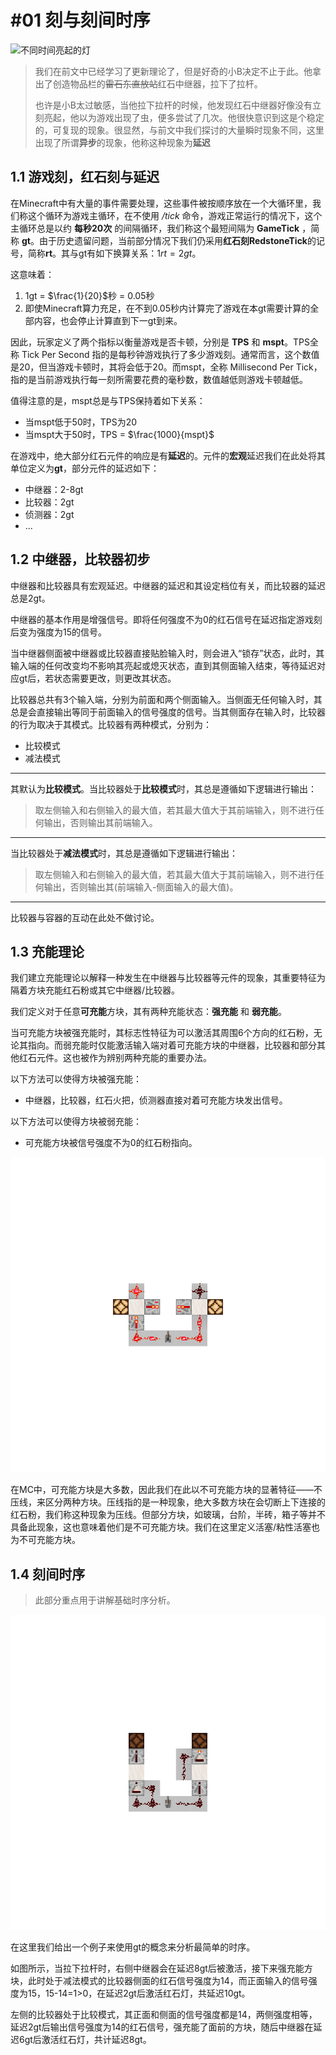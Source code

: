 # #01 刻与刻间时序

![不同时间亮起的灯](./img/OrderBetweenTicks.jpg)

> 我们在前文中已经学习了更新理论了，但是好奇的小B决定不止于此。他拿出了创造物品栏的~~雷石东直放站~~红石中继器，拉下了拉杆。
>
> 也许是小B太过敏感，当他拉下拉杆的时候，他发现红石中继器好像没有立刻亮起，他以为游戏出现了虫，便多尝试了几次。他很快意识到这是个稳定的，可复现的现象。很显然，与前文中我们探讨的大量瞬时现象不同，这里出现了所谓**异步**的现象，他称这种现象为**延迟**

## 1.1 游戏刻，红石刻与延迟

在Minecraft中有大量的事件需要处理，这些事件被按顺序放在一个大循环里，我们称这个循环为游戏主循环，在不使用 */tick* 命令，游戏正常运行的情况下，这个主循环总是以约 **每秒20次** 的间隔循环，我们称这个最短间隔为 **GameTick** ，简称 **gt**。由于历史遗留问题，当前部分情况下我们仍采用**红石刻RedstoneTick**的记号，简称**rt**。其与gt有如下换算关系：$1rt=2gt$。

这意味着：

1. 1gt = $\frac{1}{20}$秒 = $0.05$秒
2. 即使Minecraft算力充足，在不到0.05秒内计算完了游戏在本gt需要计算的全部内容，也会停止计算直到下一gt到来。

因此，玩家定义了两个指标以衡量游戏是否卡顿，分别是 **TPS** 和 **mspt**。TPS全称 Tick Per Second 指的是每秒钟游戏执行了多少游戏刻。通常而言，这个数值是20，但当游戏卡顿时，其将会低于20。而mspt，全称 Millisecond Per Tick，指的是当前游戏执行每一刻所需要花费的毫秒数，数值越低则游戏卡顿越低。

值得注意的是，mspt总是与TPS保持着如下关系：

- 当mspt低于50时，TPS为20
- 当mspt大于50时，TPS = $\frac{1000}{mspt}$

在游戏中，绝大部分红石元件的响应是有**延迟**的。元件的**宏观**延迟我们在此处将其单位定义为**gt**，部分元件的延迟如下：

- 中继器：2-8gt
- 比较器：2gt
- 侦测器：2gt
- ...

## 1.2 中继器，比较器初步

中继器和比较器具有宏观延迟。中继器的延迟和其设定档位有关，而比较器的延迟总是2gt。

中继器的基本作用是增强信号。即将任何强度不为0的红石信号在延迟指定游戏刻后变为强度为15的信号。

当中继器侧面被中继器或比较器直接贴脸输入时，则会进入“锁存”状态，此时，其输入端的任何改变均不影响其亮起或熄灭状态，直到其侧面输入结束，等待延迟对应gt后，若状态需要更改，则更改其状态。

比较器总共有3个输入端，分别为前面和两个侧面输入。当侧面无任何输入时，其总是会直接输出等同于前面输入的信号强度的信号。当其侧面存在输入时，比较器的行为取决于其模式。比较器有两种模式，分别为：

- 比较模式
- 减法模式

---

其默认为**比较模式**。当比较器处于**比较模式**时，其总是遵循如下逻辑进行输出：

> 取左侧输入和右侧输入的最大值，若其最大值大于其前端输入，则不进行任何输出，否则输出其前端输入。

---

当比较器处于**减法模式**时，其总是遵循如下逻辑进行输出：

> 取左侧输入和右侧输入的最大值，若其最大值大于其前端输入，则不进行任何输出，否则输出其(前端输入-侧面输入的最大值)。

---

比较器与容器的互动在此处不做讨论。

## 1.3 充能理论

我们建立充能理论以解释一种发生在中继器与比较器等元件的现象，其重要特征为隔着方块充能红石粉或其它中继器/比较器。

我们定义对于任意**可充能**方块，其有两种充能状态：**强充能** 和 **弱充能**。

当可充能方块被强充能时，其标志性特征为可以激活其周围6个方向的红石粉，无论其指向。而弱充能时仅能激活输入端对着可充能方块的中继器，比较器和部分其他红石元件。这也被作为辨别两种充能的重要办法。

以下方法可以使得方块被强充能：

- 中继器，比较器，红石火把，侦测器直接对着可充能方块发出信号。

以下方法可以使得方块被弱充能：

- 可充能方块被信号强度不为0的红石粉指向。

![强充能和弱充能](./img/Tick_StrongOrWeak.png)

在MC中，可充能方块是大多数，因此我们在此以不可充能方块的显著特征——不压线，来区分两种方块。压线指的是一种现象，绝大多数方块在会切断上下连接的红石粉，我们称这种现象为压线。但部分方块，如玻璃，台阶，半砖，箱子等并不具备此现象，这也意味着他们是不可充能方块。我们在这里定义活塞/粘性活塞也为不可充能方块。

## 1.4 刻间时序

> 此部分重点用于讲解基础时序分析。

![基础时序](./img/Tick_Basic_Analysis.png)

在这里我们给出一个例子来使用gt的概念来分析最简单的时序。

如图所示，当拉下拉杆时，右侧中继器会在延迟8gt后被激活，接下来强充能方块，此时处于减法模式的比较器侧面的红石信号强度为14，而正面输入的信号强度为15，15-14=1>0，在延迟2gt后激活红石灯，共延迟10gt。

左侧的比较器处于比较模式，其正面和侧面的信号强度都是14，两侧强度相等，延迟2gt后输出信号强度为14的红石信号，强充能了面前的方块，随后中继器在延迟6gt后激活红石灯，共计延迟8gt。
